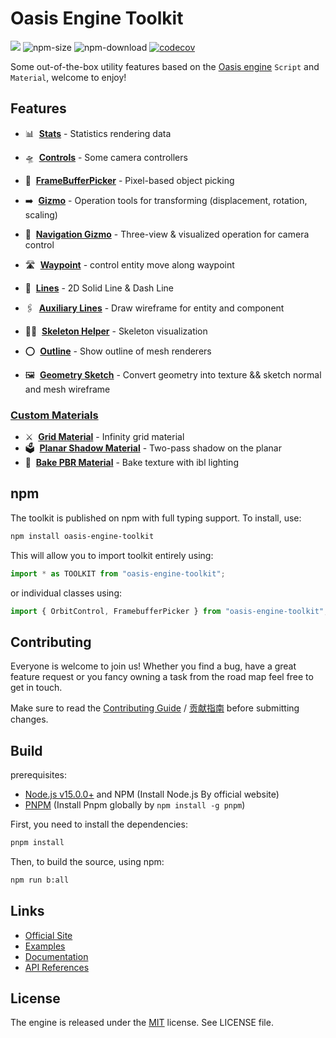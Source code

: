 # Oasis Engine Toolkit

<a href="https://www.npmjs.com/package/oasis-engine-toolkit"><img src="https://img.shields.io/npm/v/oasis-engine-toolkit"/></a> ![npm-size](https://img.shields.io/bundlephobia/minzip/oasis-engine-toolkit) ![npm-download](https://img.shields.io/npm/dm/oasis-engine-toolkit) [![codecov](https://codecov.io/gh/oasis-engine/engine/branch/main/graph/badge.svg?token=KR2UBKE3OX)](https://codecov.io/gh/oasis-engine/engine-toolkit)

Some out-of-the-box utility features based on the [Oasis engine](https://github.com/oasis-engine/engine) `Script` and `Material`, welcome to enjoy!

## Features
- 📊 &nbsp;**[Stats](packages/stats)** - Statistics rendering data

- 🛸 &nbsp;**[Controls](packages/controls)** - Some camera controllers
- 🫧 &nbsp;**[FrameBufferPicker](packages/framebuffer-picker)** - Pixel-based object picking
- ➡️ &nbsp;**[Gizmo](packages/gizmo)** - Operation tools for transforming (displacement, rotation, scaling)
- 🧭 &nbsp;**[Navigation Gizmo](packages/navigation-gizmo)** - Three-view & visualized operation for camera control
- 🛣 &nbsp;**[Waypoint](packages/way-point)** - control entity move along waypoint

- 📐 &nbsp;**[Lines](packages/lines)** - 2D Solid Line & Dash Line
- 🖇 &nbsp;**[Auxiliary Lines](packages/auxiliary-lines)** - Draw wireframe for entity and component
- 🧍🏼 &nbsp;**[Skeleton Helper](packages/skeleton-viewer)** - Skeleton visualization
- ⭕️ &nbsp;**[Outline](packages/outline)** - Show outline of mesh renderers
- 🖼 &nbsp;**[Geometry Sketch](packages/geometry-sketch)** - Convert geometry into texture && sketch normal and mesh wireframe

### [Custom Materials](packages/custom-material)

- ⚔️ &nbsp;**[Grid Material](packages/custom-material/src/grid)** - Infinity grid material
- 🗳 &nbsp;**[Planar Shadow Material](packages/custom-material/src/planar-shadow)** - Two-pass shadow on the planar
- 🍞 &nbsp;**[Bake PBR Material](packages/custom-material/src/bake-pbr)** - Bake texture with ibl lighting

## npm

The toolkit is published on npm with full typing support. To install, use:

```sh
npm install oasis-engine-toolkit
```

This will allow you to import toolkit entirely using:

```javascript
import * as TOOLKIT from "oasis-engine-toolkit";
```

or individual classes using:

```javascript
import { OrbitControl, FramebufferPicker } from "oasis-engine-toolkit";
```

## Contributing

Everyone is welcome to join us! Whether you find a bug, have a great feature request or you fancy owning a task from the road map feel free to get in touch.

Make sure to read the [Contributing Guide](.github/HOW_TO_CONTRIBUTE.md) / [贡献指南](https://github.com/oasis-engine/engine/wiki/%E5%A6%82%E4%BD%95%E4%B8%8E%E6%88%91%E4%BB%AC%E5%85%B1%E5%BB%BA-Oasis-%E5%BC%80%E6%BA%90%E4%BA%92%E5%8A%A8%E5%BC%95%E6%93%8E) before submitting changes.

## Build

prerequisites:

- [Node.js v15.0.0+](https://nodejs.org/en/) and NPM (Install Node.js By official website)
- [PNPM](https://pnpm.io/) (Install Pnpm globally by `npm install -g pnpm`)

First, you need to install the dependencies:

```sh
pnpm install
```

Then, to build the source, using npm:

```sh
npm run b:all
```

## Links

- [Official Site](https://oasisengine.cn)
- [Examples](https://oasisengine.cn/#/examples/latest/skeleton-viewer)
- [Documentation](https://oasisengine.cn/#/docs/latest/cn/install)
- [API References](https://oasisengine.cn/#/api/latest/core)

## License

The engine is released under the [MIT](https://opensource.org/licenses/MIT) license. See LICENSE file.
